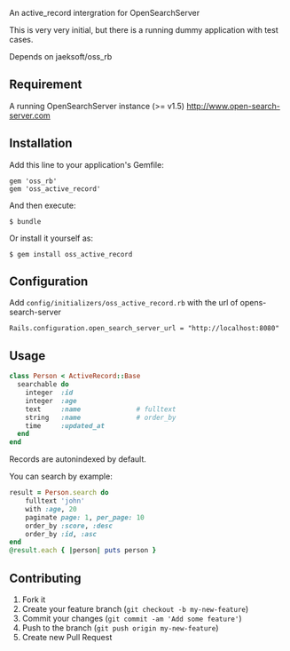 An active_record intergration for OpenSearchServer

This is very very initial, but there is a running dummy application with test cases.

Depends on jaeksoft/oss_rb

## Requirement

A running OpenSearchServer instance (>= v1.5)
http://www.open-search-server.com

## Installation

Add this line to your application's Gemfile:

    gem 'oss_rb'
    gem 'oss_active_record'
    

And then execute:

    $ bundle

Or install it yourself as:

    $ gem install oss_active_record

## Configuration

Add `config/initializers/oss_active_record.rb` with the url of opens-search-server

	Rails.configuration.open_search_server_url = "http://localhost:8080"

## Usage

```ruby
class Person < ActiveRecord::Base
  searchable do
    integer  :id
    integer  :age
    text     :name              # fulltext
    string   :name              # order_by
    time     :updated_at
  end
end
```
Records are autonindexed by default.

You can search by example:

```ruby
result = Person.search do
	fulltext 'john'
	with :age, 20
	paginate page: 1, per_page: 10
	order_by :score, :desc
	order_by :id, :asc
end
@result.each { |person| puts person }
```

## Contributing

1. Fork it
2. Create your feature branch (`git checkout -b my-new-feature`)
3. Commit your changes (`git commit -am 'Add some feature'`)
4. Push to the branch (`git push origin my-new-feature`)
5. Create new Pull Request



